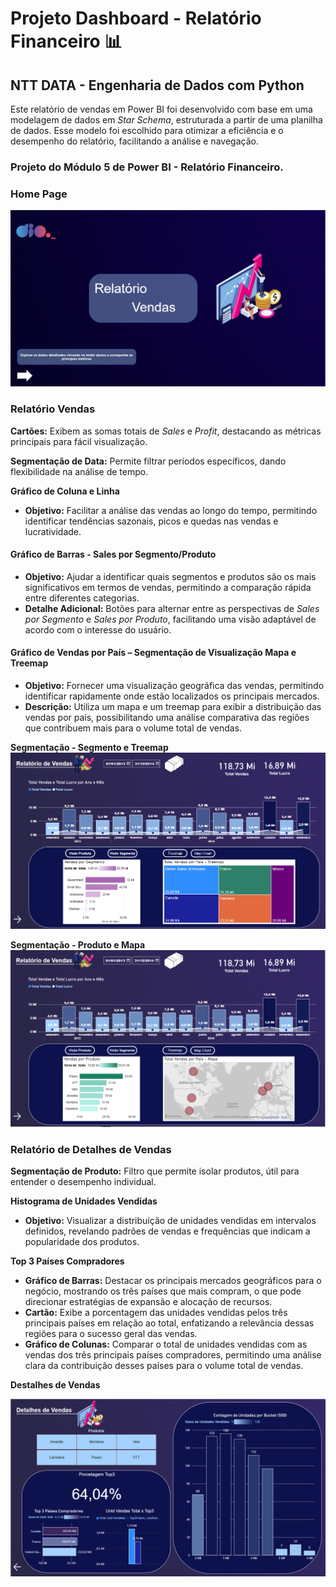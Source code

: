 
# Projeto Dashboard -  Relatório Financeiro :bar_chart:

## NTT DATA - Engenharia de Dados com Python

  

Este relatório de vendas em Power BI foi desenvolvido com base em uma modelagem de dados em _Star Schema_, estruturada a partir de uma planilha de dados. Esse modelo foi escolhido para otimizar a eficiência e o desempenho do relatório, facilitando a análise e navegação.

  

### Projeto do Módulo 5 de Power BI -  Relatório Financeiro.

### Home Page
![Screenshot do dashboard](./img/homepage.png)

### Relatório Vendas

**Cartões:** Exibem as somas totais de _Sales_ e _Profit_, destacando as métricas principais para fácil visualização.

**Segmentação de Data:** Permite filtrar períodos específicos, dando flexibilidade na análise de tempo.

**Gráfico de Coluna e Linha**
-   **Objetivo:** Facilitar a análise das vendas ao longo do tempo, permitindo identificar tendências sazonais, picos e quedas nas vendas e lucratividade.
#### Gráfico de Barras - Sales por Segmento/Produto

-   **Objetivo:** Ajudar a identificar quais segmentos e produtos são os mais significativos em termos de vendas, permitindo a comparação rápida entre diferentes categorias.
- **Detalhe Adicional:** Botões para alternar entre as perspectivas de _Sales por Segmento_ e _Sales por Produto_, facilitando uma visão adaptável de acordo com o interesse do usuário.

#### Gráfico de Vendas por País – Segmentação de Visualização Mapa e Treemap

-   **Objetivo:** Fornecer uma visualização geográfica das vendas, permitindo identificar rapidamente onde estão localizados os principais mercados.
-   **Descrição:** Utiliza um mapa e um treemap para exibir a distribuição das vendas por país, possibilitando uma análise comparativa das regiões que contribuem mais para o volume total de vendas.

**Segmentação - Segmento e Treemap**
![Screenshot do dashboard](./img/pag1_1.png)

**Segmentação - Produto e Mapa**
![Screenshot do dashboard](./img/pag1_2.png)

### Relatório de Detalhes de Vendas
**Segmentação de Produto:** Filtro que permite isolar produtos, útil para entender o desempenho individual.

**Histograma de Unidades Vendidas**

-   **Objetivo:** Visualizar a distribuição de unidades vendidas em intervalos definidos, revelando padrões de vendas e frequências que indicam a popularidade dos produtos.


**Top 3 Países Compradores**

- **Gráfico de Barras:** Destacar os principais mercados geográficos para o negócio, mostrando os três países que mais compram, o que pode direcionar estratégias de expansão e alocação de recursos.
-   **Cartão:** Exibe a porcentagem das unidades vendidas pelos três principais países em relação ao total, enfatizando a relevância dessas regiões para o sucesso geral das vendas.
- **Gráfico de Colunas:** Comparar o total de unidades vendidas com as vendas dos três principais países compradores, permitindo uma análise clara da contribuição desses países para o volume total de vendas.

**Destalhes de Vendas**

![Screenshot do dashboard](./img/pag2.png)